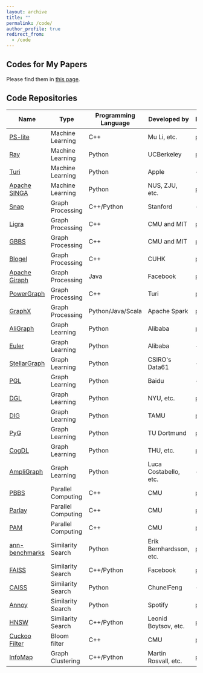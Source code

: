 ```yaml
---
layout: archive
title: ""
permalink: /code/
author_profile: true
redirect_from:
  - /code
---
```


## Codes for My Papers
Please find them in [this page](https://renchi.ac.cn/publications).

## Code Repositories

| Name                                                         | Type              | Programming Language  | Developed by          |Publication |
|--------------------------------------------------------------|-------------------|-----------------------|-----------------------|------------|
|[PS-lite](https://github.com/dmlc/ps-lite)                    |Machine Learning   |C++                    |Mu Li, etc.            |[paper](http://www.cs.cmu.edu/~muli/file/parameter_server_osdi14.pdf) |
|[Ray](https://github.com/ray-project/ray)                     |Machine Learning   |Python                 |UCBerkeley             |[paper](https://www.usenix.org/system/files/osdi18-moritz.pdf) |
|[Turi](https://github.com/apple/turicreate)                   |Machine Learning   |Python                 |Apple                  | - |
|[Apache SINGA](https://github.com/apache/singa)               |Machine Learning   |Python                 |NUS, ZJU, etc.         |[paper](https://www.comp.nus.edu.sg/~ooibc/singaopen-mm15.pdf) |
|[Snap](http://snap.stanford.edu/snap/index.html)              |Graph Processing   |C++/Python             |Stanford               |- |
|[Ligra](http://jshun.github.io/ligra/)                        |Graph Processing   |C++                    |CMU and MIT            |[paper](https://people.csail.mit.edu/jshun/ligra.pdf) |
|[GBBS](https://paralg.github.io/gbbs)                         |Graph Processing   |C++                    |CMU and MIT            | [paper](https://people.csail.mit.edu/jshun/gbbs.pdf) |
|[Blogel](http://www.cse.cuhk.edu.hk/blogel/index.html)        |Graph Processing   |C++                    |CUHK                   |[paper](http://www.vldb.org/pvldb/vol7/p1981-yan.pdf)|
|[Apache Giraph](http://giraph.apache.org)                     |Graph Processing   |Java                   |Facebook               |[paper](http://www.vldb.org/pvldb/vol8/p1804-ching.pdf)|
|[PowerGraph](https://github.com/jegonzal/PowerGraph)          |Graph Processing   |C++                    |Turi                   |[paper](https://www.usenix.org/system/files/conference/osdi12/osdi12-final-167.pdf) |
|[GraphX](https://spark.apache.org/graphx/)                    |Graph Processing   |Python/Java/Scala      |Apache Spark           |[paper](https://www.usenix.org/system/files/conference/osdi14/osdi14-paper-gonzalez.pdf) |
|[AliGraph](https://github.com/alibaba/graph-learn)            |Graph Learning     |Python                 |Alibaba                |[paper](http://www.vldb.org/pvldb/vol12/p2094-zhu.pdf) |
|[Euler](https://github.com/alibaba/euler)                     |Graph Learning     |Python                 |Alibaba                |- |
|[StellarGraph](https://github.com/stellargraph/stellargraph)  |Graph Learning     |Python                 |CSIRO's Data61         |- |
|[PGL](https://github.com/PaddlePaddle/PGL)                    |Graph Learning     |Python                 |Baidu                  |- |
|[DGL](https://github.com/dmlc/dgl)                            |Graph Learning     |Python                 |NYU, etc.              |[paper](https://arxiv.org/pdf/1909.01315.pdf)| 
|[DIG](https://github.com/divelab/DIG)                         |Graph Learning     |Python                 |TAMU                   |[paper](https://arxiv.org/pdf/2103.12608.pdf)|
|[PyG](https://github.com/rusty1s/pytorch_geometric)           |Graph Learning     |Python                 |TU Dortmund            |[paper](https://arxiv.org/pdf/1903.02428.pdf)|
|[CogDL](https://github.com/THUDM/cogdl)                       |Graph Learning     |Python                 |THU, etc.              |[paper](https://arxiv.org/pdf/2103.00959.pdf)|
|[AmpliGraph](https://github.com/Accenture/AmpliGraph)         |Graph Learning     |Python                 |Luca Costabello, etc.  |- |
|[PBBS](https://www.cs.cmu.edu/~pbbs/index.html)               |Parallel Computing |C++                    |CMU                    |[paper](http://www.cs.cmu.edu/~guyb/papers/SBFG12.pdf) |
|[Parlay](https://github.com/cmuparlay/parlaylib)              |Parallel Computing |C++                    |CMU                    |[paper](https://danielanderson.net/papers/spaa20-parlaylib.pdf) |
|[PAM](https://www.cs.cmu.edu/~yihans/PAMweb/index.html)       |Parallel Computing |C++                    |CMU                    |[paper](https://www.cs.cmu.edu/~yihans/papers/pam.pdf) |
|[ann-benchmarks](https://github.com/erikbern/ann-benchmarks)  |Similarity Search  |Python                 |Erik Bernhardsson, etc.|[paper](https://arxiv.org/pdf/1807.05614.pdf) |
|[FAISS](https://github.com/facebookresearch/faiss)            |Similarity Search  |C++/Python             |Facebook               |[paper](https://arxiv.org/pdf/1702.08734.pdf) |
|[CAISS](https://github.com/ChunelFeng/caiss)                  |Similarity Search  |Python                 |ChunelFeng             |- |
|[Annoy](https://github.com/spotify/annoy)                     |Similarity Search  |Python                 |Spotify                |[paper](https://arxiv.org/pdf/1610.02455.pdf) |
|[HNSW](https://github.com/nmslib/nmslib)                      |Similarity Search  |C++/Python             |Leonid Boytsov, etc.   |[paper](https://arxiv.org/pdf/1603.09320.pdf) |
|[Cuckoo Filter](https://github.com/efficient/cuckoofilter)    |Bloom filter       |C++                    |CMU                    |[paper](http://www.cs.cmu.edu/~binfan/papers/conext14_cuckoofilter.pdf)|
|[InfoMap](https://www.mapequation.org/)                       |Graph Clustering   |C++/Python             |Martin Rosvall, etc.   |[paper](https://arxiv.org/pdf/0707.0609.pdf)|